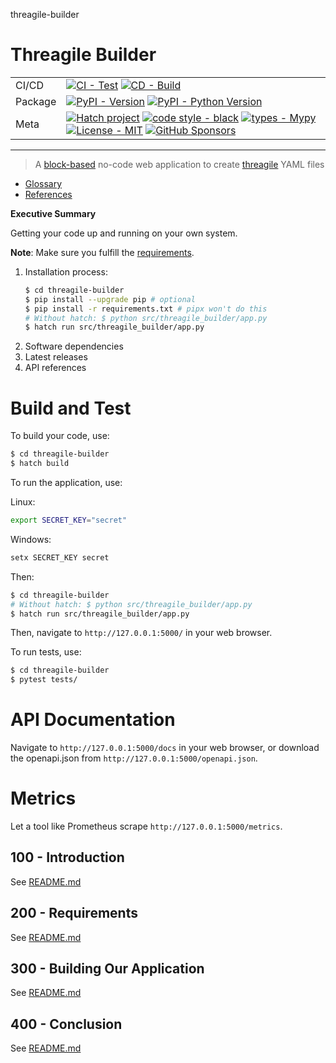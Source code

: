 threagile-builder
# Threagile Builder

| | |
| --- | --- |
| CI/CD | [![CI - Test](https://github.com/vanHeemstraSystems/threagile-builder/actions/workflows/test.yml/badge.svg)](https://github.com/vanHeemstraSystems/threagile-builder/actions/workflows/test.yml) [![CD - Build](https://github.com/vanHeemstraSystems/threagile-builder/actions/workflows/build.yml/badge.svg)](https://github.com/vanHeemstraSystems/threagile-builder/actions/workflows/build.yml) |
| Package | [![PyPI - Version](https://img.shields.io/pypi/v/threagile-builder.svg?logo=pypi&label=PyPI&logoColor=gold)](https://pypi.org/project/threagile-builder/) [![PyPI - Python Version](https://img.shields.io/pypi/pyversions/threagile-builder.svg?logo=python&label=Python&logoColor=gold)](https://pypi.org/project/threagile-builder/) |
| Meta | [![Hatch project](https://img.shields.io/badge/%F0%9F%A5%9A-Hatch-4051b5.svg)](https://github.com/pypa/hatch) [![code style - black](https://img.shields.io/badge/code%20style-black-000000.svg)](https://github.com/psf/black) [![types - Mypy](https://img.shields.io/badge/types-Mypy-blue.svg)](https://github.com/ambv/black) [![License - MIT](https://img.shields.io/badge/license-MIT-9400d3.svg)](https://spdx.org/licenses/) [![GitHub Sponsors](https://img.shields.io/github/sponsors/vanHeemstraSystems?logo=GitHub%20Sponsors&style=social)](https://github.com/sponsors/vanHeemstraSystems) |

-----

> A [block-based](https://developers.google.com/blockly) no-code web application to create [threagile](https://threagile.io) YAML files

- [Glossary](./GLOSSARY.md)
- [References](./REFERENCES.md)

**Executive Summary**

Getting your code up and running on your own system.

**Note**: Make sure you fulfill the [requirements](./200/README.md).
1.	Installation process: 
    ```bash 
    $ cd threagile-builder
    $ pip install --upgrade pip # optional
    $ pip install -r requirements.txt # pipx won't do this
    # Without hatch: $ python src/threagile_builder/app.py
    $ hatch run src/threagile_builder/app.py
    ```
2.	Software dependencies
3.	Latest releases
4.	API references

# Build and Test
To build your code, use:

```bash
$ cd threagile-builder
$ hatch build
```

To run the application, use:

Linux:
```bash
export SECRET_KEY="secret"
```

Windows:
```bash
setx SECRET_KEY secret
```

Then:

```bash
$ cd threagile-builder
# Without hatch: $ python src/threagile_builder/app.py
$ hatch run src/threagile_builder/app.py
```

Then, navigate to `http://127.0.0.1:5000/` in your web browser.

To run tests, use:

```bash
$ cd threagile-builder
$ pytest tests/
```

# API Documentation

Navigate to `http://127.0.0.1:5000/docs` in your web browser, or download the openapi.json from `http://127.0.0.1:5000/openapi.json`.

# Metrics

Let a tool like Prometheus scrape `http://127.0.0.1:5000/metrics`.

## 100 - Introduction

See [README.md](./100/README.md)

## 200 - Requirements

See [README.md](./200/README.md)

## 300 - Building Our Application

See [README.md](./300/README.md)

## 400 - Conclusion

See [README.md](./400/README.md)
